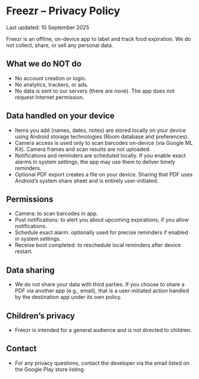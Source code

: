 # Freezr – Privacy Policy

Last updated: 10 September 2025

Freezr is an offline, on-device app to label and track food expiration. We do not collect, share, or sell any personal data.

## What we do NOT do
- No account creation or login.
- No analytics, trackers, or ads.
- No data is sent to our servers (there are none). The app does not request Internet permission.

## Data handled on your device
- Items you add (names, dates, notes) are stored locally on your device using Android storage technologies (Room database and preferences).
- Camera access is used only to scan barcodes on-device (via Google ML Kit). Camera frames and scan results are not uploaded.
- Notifications and reminders are scheduled locally. If you enable exact alarms in system settings, the app may use them to deliver timely reminders.
- Optional PDF export creates a file on your device. Sharing that PDF uses Android’s system share sheet and is entirely user-initiated.

## Permissions
- Camera: to scan barcodes in app.
- Post notifications: to alert you about upcoming expirations, if you allow notifications.
- Schedule exact alarm: optionally used for precise reminders if enabled in system settings.
- Receive boot completed: to reschedule local reminders after device restart.

## Data sharing
- We do not share your data with third parties. If you choose to share a PDF via another app (e.g., email), that is a user-initiated action handled by the destination app under its own policy.

## Children’s privacy
- Freezr is intended for a general audience and is not directed to children.

## Contact
- For any privacy questions, contact the developer via the email listed on the Google Play store listing.

